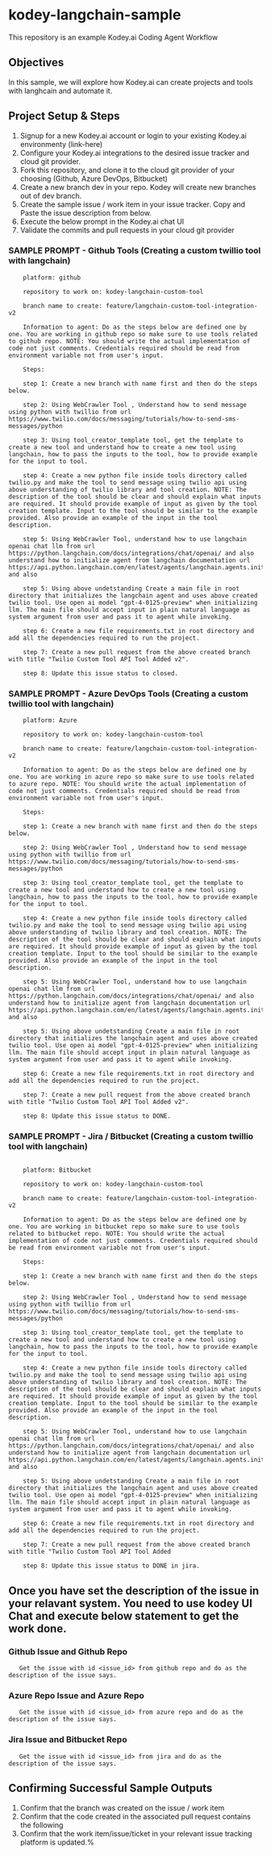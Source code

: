 
# kodey-langchain-sample

This repository is an example Kodey.ai Coding Agent Workflow

## Objectives

In this sample, we will explore how Kodey.ai can create projects and tools with langhcain and automate it.

## Project Setup & Steps 

1. Signup for a new Kodey.ai account or login to your existing Kodey.ai environmenty (link-here)
2. Configure your Kodey.ai integrations to the desired issue tracker and cloud git provider.
3. Fork this repository, and clone it to the cloud git provider of your choosing (Github, Azure DevOps, Bitbucket)
4. Create a new branch dev in your repo. Kodey will create new branches out of dev branch.
5. Create the sample issue / work item in your issue tracker. Copy and Paste the issue description from below.
6. Execute the below prompt in the Kodey.ai chat UI
7. Validate the commits and pull requests in your cloud git provider

### SAMPLE PROMPT - Github Tools (Creating a custom twillio tool with langchain)
```
    platform: github

    repository to work on: kodey-langchain-custom-tool

    branch name to create: feature/langchain-custom-tool-integration-v2

    Information to agent: Do as the steps below are defined one by one. You are working in github repo so make sure to use tools related to github repo. NOTE: You should write the actual implementation of code not just comments. Credentials required should be read from environment variable not from user's input.

    Steps:

    step 1: Create a new branch with name first and then do the steps below.

    step 2: Using WebCrawler Tool , Understand how to send message using python with twillio from url https://www.twilio.com/docs/messaging/tutorials/how-to-send-sms-messages/python

    step 3: Using tool_creator_template tool, get the template to create a new tool and understand how to create a new tool using langchain, how to pass the inputs to the tool, how to provide example for the input to tool.

    step 4: Create a new python file inside tools directory called twilio.py and make the tool to send message using twilio api using above understanding of twilio library and tool creation. NOTE: The description of the tool should be clear and should explain what inputs are required. It should provide example of input as given by the tool creation template. Input to the tool should be similar to the example provided. Also provide an example of the input in the tool description.

    step 5: Using WebCrawler Tool, understand how to use langchain openai chat llm from url https://python.langchain.com/docs/integrations/chat/openai/ and also understand how to initialize agent from langchain documentation url https://api.python.langchain.com/en/latest/agents/langchain.agents.initialize.initialize_agent.html and also

    step 5: Using above undetstanding Create a main file in root directory that initializes the langchain agent and uses above created twilio tool. Use open ai model "gpt-4-0125-preview" when initializing llm. The main file should accept input in plain natural language as system argument from user and pass it to agent while invoking.

    step 6: Create a new file requirements.txt in root directory and add all the dependencies required to run the project.

    step 7: Create a new pull request from the above created branch with title "Twilio Custom Tool API Tool Added v2".

    step 8: Update this issue status to closed.

```

### SAMPLE PROMPT - Azure DevOps Tools (Creating a custom twillio tool with langchain)
```
    platform: Azure

    repository to work on: kodey-langchain-custom-tool

    branch name to create: feature/langchain-custom-tool-integration-v2

    Information to agent: Do as the steps below are defined one by one. You are working in azure repo so make sure to use tools related to azure repo. NOTE: You should write the actual implementation of code not just comments. Credentials required should be read from environment variable not from user's input.

    Steps:

    step 1: Create a new branch with name first and then do the steps below.

    step 2: Using WebCrawler Tool , Understand how to send message using python with twillio from url https://www.twilio.com/docs/messaging/tutorials/how-to-send-sms-messages/python

    step 3: Using tool_creator_template tool, get the template to create a new tool and understand how to create a new tool using langchain, how to pass the inputs to the tool, how to provide example for the input to tool.

    step 4: Create a new python file inside tools directory called twilio.py and make the tool to send message using twilio api using above understanding of twilio library and tool creation. NOTE: The description of the tool should be clear and should explain what inputs are required. It should provide example of input as given by the tool creation template. Input to the tool should be similar to the example provided. Also provide an example of the input in the tool description.

    step 5: Using WebCrawler Tool, understand how to use langchain openai chat llm from url https://python.langchain.com/docs/integrations/chat/openai/ and also understand how to initialize agent from langchain documentation url https://api.python.langchain.com/en/latest/agents/langchain.agents.initialize.initialize_agent.html and also

    step 5: Using above undetstanding Create a main file in root directory that initializes the langchain agent and uses above created twilio tool. Use open ai model "gpt-4-0125-preview" when initializing llm. The main file should accept input in plain natural language as system argument from user and pass it to agent while invoking.

    step 6: Create a new file requirements.txt in root directory and add all the dependencies required to run the project.

    step 7: Create a new pull request from the above created branch with title "Twilio Custom Tool API Tool Added v2".

    step 8: Update this issue status to DONE.
```

### SAMPLE PROMPT - Jira / Bitbucket (Creating a custom twillio tool with langchain)
```

    platform: Bitbucket

    repository to work on: kodey-langchain-custom-tool

    branch name to create: feature/langchain-custom-tool-integration-v2

    Information to agent: Do as the steps below are defined one by one. You are working in bitbucket repo so make sure to use tools related to bitbucket repo. NOTE: You should write the actual implementation of code not just comments. Credentials required should be read from environment variable not from user's input.

    Steps:

    step 1: Create a new branch with name first and then do the steps below.

    step 2: Using WebCrawler Tool , Understand how to send message using python with twillio from url https://www.twilio.com/docs/messaging/tutorials/how-to-send-sms-messages/python

    step 3: Using tool_creator_template tool, get the template to create a new tool and understand how to create a new tool using langchain, how to pass the inputs to the tool, how to provide example for the input to tool.

    step 4: Create a new python file inside tools directory called twilio.py and make the tool to send message using twilio api using above understanding of twilio library and tool creation. NOTE: The description of the tool should be clear and should explain what inputs are required. It should provide example of input as given by the tool creation template. Input to the tool should be similar to the example provided. Also provide an example of the input in the tool description.

    step 5: Using WebCrawler Tool, understand how to use langchain openai chat llm from url https://python.langchain.com/docs/integrations/chat/openai/ and also understand how to initialize agent from langchain documentation url https://api.python.langchain.com/en/latest/agents/langchain.agents.initialize.initialize_agent.html and also

    step 5: Using above undetstanding Create a main file in root directory that initializes the langchain agent and uses above created twilio tool. Use open ai model "gpt-4-0125-preview" when initializing llm. The main file should accept input in plain natural language as system argument from user and pass it to agent while invoking.

    step 6: Create a new file requirements.txt in root directory and add all the dependencies required to run the project.

    step 7: Create a new pull request from the above created branch with title "Twilio Custom Tool API Tool Added 

    step 8: Update this issue status to DONE in jira.

```

## Once you have set the description of the issue in your relavant system. You need to use kodey UI Chat and execute below statement to get the work done. 

### Github Issue and Github Repo
```
   Get the issue with id <issue_id> from github repo and do as the description of the issue says.
```

### Azure Repo Issue and Azure Repo
```
   Get the issue with id <issue_id> from azure repo and do as the description of the issue says.
```

### Jira Issue and Bitbucket Repo
```
   Get the issue with id <issue_id> from jira and do as the description of the issue says.
```

## Confirming Successful Sample Outputs

1. Confirm that the branch was created on the issue / work item
2. Confirm that the code created in the associated pull request contains the following
3. Confirm that the work item/issue/ticket in your relevant issue tracking platform is updated.%